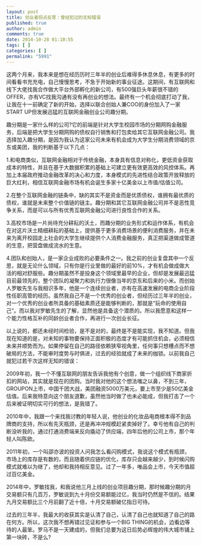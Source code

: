 ```yaml
---
layout: post
title: 创业者拐点反思：曾经犯过的无知错误
published: true
author: admin
comments: true
date: 2014-10-28 01:10:55
tags: [ ]
categories: [ ]
permalink: "5991"
---
```

这两个月来，我本来是想在经历历时三年半的创业后难得多休息休息，有更多的时间看看书充充电，自己慢慢思考，不急于开始新的事业征途。这期间，有互联网和线下大佬找我合作做大平台外部孵化的新公司，有500强巨头年薪很不错的OFFER，亦有VC找我沟通有没有再创业的想法。最终有一个机会彻底打动了我，让我在十一前确定了新的开始，选择以联合创始人兼COO的身份加入了一家START UP但发展迅猛的互联网金融创业公司趣分期。

趣分期是一家什么样的公司?它的前端是针对大学生校园市场的分期网购金融服务，后端是把大学生分期网购的债权自行销售和打包卖给其它互联网金融公司。我选择加入趣分期，是因为我认为这家公司未来有机会成为大学生分期消费领域的京东或美团，我的判断基于以下几点：

1.和电商类似，互联网金融相对于传统金融，本身具有信息对称化，更低资金获取成本的特性，并且在基于大数据积累的基础上可建立更有效更高效的风控体系。再加上本届政府推动金融改革的决心和力度，本身模式的先进性结合政策开放释放的巨大红利，相信互联网金融市场有机会诞生多家十亿美金以上市值/估值公司。

2.在整个互联网金融的链条中，缺的其实不是资金而是优质债权，谁拥有最优质的债权，谁就是未来整个价值链的链主。趣分期和其它互联网金融公司并不是恶性竞争关系，而是可以与所有优秀互联网金融公司进行良性合作的关系。

3.高校市场是一片尚待充分耕耘的沃土，而趣分期的业务形式和运作体系，有机会在对这片沃土精细耕耘的基础上，提供基于更多消费场景的便利消费服务，并在未来为离开校园走上社会的大学生继续提供个人消费金融服务，真正把渠道做成管道的生意，把营盘做成流水的生意。

4.团队和创始人，是一家企业成败的必要条件之一。我之前的创业复盘其中一个反思，就是无论什么领域，只有你是行业里做的最好的前10%，才有机会做成做大活的相对舒服些。趣分期虽然不是投身这个领域里最早的企业，但却是发展最迅猛目前最领先的，整个团队的凝聚力和执行力很像当年的京东和后来的小米。而创始人罗敏先生与我相识多年，他是一个连续创业者，亦有在高速发展的电商企业阶段性任职高管的经历。虽然我自己不是一个优秀的创业者，但经历过三年半的创业，对一个优秀的创业者所具备的基础素质还是能够判断的，那就是“玩命的使用自己”。而以我对罗敏先生的了解，显然他是具备这个潜质的。所以我愿意和这样一个能力性格互补的同龄创业者合作，再进行一次创业长征。

以上说的，都还未经时间检验，是不是对的，最终是不是能实现，我不知道。但我现在知道的是，对未知的事物要保持正面积极的态度才有可能抓住机会，必须相信未来并顺势而为。如果停留在自己的路径依赖狭窄视角里，任何事只想槽点而不想破局的方法，不能审时度势与时俱进，过去的经验就成了未来的枷锁。以前我自己就犯过若干次这样无知的错误：

2009年初，我一个不懂互联网的朋友告诉我他有个创意，做一个组织线下商家折扣的网站，其实就是现在的团购。当时我对他的这个想法嗤之以鼻，不到三年，GROUPON上市，中国千团大战，美团融资5000万美元，要上市至少是50亿美金估值。后来我特意向这个朋友道歉，虽然他当时做了也未必能成，但我打击了一个后来被证明切实可行的想法，是我错了。

2010年中，我跟一个来找我讨教的年轻人说，他创业的化妆品电商根本得不到品牌商的支持，所以有先天瓶颈，还是再冲冲规模赶紧卖掉好了。幸亏他有自己的判断没听我的，通过打通消费端来反向撬动了供应端，四年后他的公司上市，那个年轻人叫陈欧。

2011年初，一个叫邵亦波的投资人问我怎么看闪购模式，我说这个模式有瓶颈，市场上的库存是有数的，而且随着供应链的优化，库存只会越来越少，到时候闪购模式就难以为继了，他却和我持相反意见。过了一年多，唯品会上市，今天市值超过百亿美金。

2014年中，罗敏找我，和我说他三月上线的创业项目趣分期，那时候趣分期的月交易额只有几百万，罗敏说到九十月份交易额能过亿，我当时仍然是不信的。结果九月交易额比三个月前翻了近十倍，十月交易额破亿指日可待。

过去的三年半，我最大的收获其实是认清了自己，认清了自己也就知道了自己的路在何方。所以，这次我不想再错过见证和参与一个BIG THING的机会，边看边等待的人最笨。罗马不是一天建成的，但我们总要为这日后势必辉煌的伟大城市铺上第一块砖，不是么?